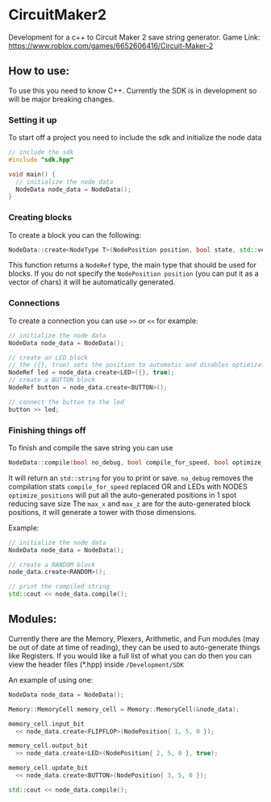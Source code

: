 # CircuitMaker2
Development for a c++ to Circuit Maker 2 save string generator.
Game Link: https://www.roblox.com/games/6652606416/Circuit-Maker-2

## How to use:
To use this you need to know C++. Currently the SDK is in development so will be major breaking changes.

### Setting it up
To start off a project you need to include the sdk and initialize the node data

```c++
// include the sdk
#include "sdk.hpp"

void main() {
  // initialize the node data
  NodeData node_data = NodeData();
}
```

### Creating blocks
To create a block you can the following:
```c++
NodeData::create<NodeType T>(NodePosition position, bool state, std::vector<short> properties);
```
This function returns a `NodeRef` type, the main type that should be used for blocks.
If you do not specify the `NodePosition position` (you can put it as a vector of chars) it will be automatically generated.

### Connections
To create a connection you can use `>>` or `<<` for example:
```c++
// initialize the node data
NodeData node_data = NodeData();

// create an LED block
// the ({}, true) sets the position to automatic and disables optimization
NodeRef led = node_data.create<LED>({}, true);
// create a BUTTON block
NodeRef button = node_data.create<BUTTON>();

// connect the button to the led
button >> led;
```

### Finishing things off
To finish and compile the save string you can use
```c++
NodeData::compile(bool no_debug, bool compile_for_speed, bool optimize_positions, short max_x, short max_z)
```
It will return an `std::string` for you to print or save.
`no_debug` removes the compilation stats
`compile_for_speed` replaced OR and LEDs with NODES
`optimize_positions` will put all the auto-generated positions in 1 spot reducing save size
The `max_x` and `max_z` are for the auto-generated block positions, it will generate a tower with those dimensions.

Example:
```c++
// initialize the node data
NodeData node_data = NodeData();

// create a RANDOM block
node_data.create<RANDOM>();

// print the compiled string
std::cout << node_data.compile();
```

## Modules:
Currently there are the Memory, Plexers, Arithmetic, and Fun modules (may be out of date at time of reading), they can be used to auto-generate things like Registers.
If you would like a full list of what you can do then you can view the header files (*.hpp) inside `/Development/SDK`

An example of using one:
```c++
NodeData node_data = NodeData();

Memory::MemoryCell memory_cell = Memory::MemoryCell(&node_data);

memory_cell.input_bit
  << node_data.create<FLIPFLOP>(NodePosition{ 1, 5, 0 });

memory_cell.output_bit
  >> node_data.create<LED>(NodePosition{ 2, 5, 0 }, true);

memory_cell.update_bit
  << node_data.create<BUTTON>(NodePosition{ 3, 5, 0 });

std::cout << node_data.compile();
```
